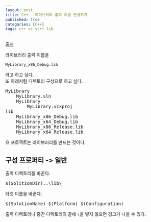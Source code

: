 ```yaml
---
layout: post
title: C++ - 라이브러리 출력 이름 변경하기
published: true
categories: [C++]
tags: c++ vc vc++ lib
---
```

[출처](https://erio-nk.hatenadiary.org/entry/20110519/1305819066  )  
  
라이브러리 출력 이름을  
```
MyLibrary_x86_Debug.lib
```  
라고 하고 싶다.  
또 아래처럼 디렉토리 구성으로 하고 싶다.   
<pre>
MyLibrary
    MyLibrary.sln
    MyLibrary
        MyLibrary.vcxproj
lib
    MyLibrary_x86_Debug.lib
    MyLibrary_x64_Debug.lib
    MyLibrary_x86_Release.lib
    MyLibrary_x64_Release.lib
</pre>  
  
으 프로젝트는 라이브러리를 만드는 것이다.    
  
  
## 구성 프로퍼티 -> 일반
출력 디렉토리를 바꾼다.  
<pre>
$(SolitionDir)..\lib\
</pre>  
  
  
타겟 이름을 바꾼다.  
<pre>
$(SolutionName)_$(Platform)_$(Configuration)
</pre>  
  
출력 디렉토리나 중간 디렉토리의 끝에 `\`을 넣지 않으면 경고가 나올 수 있다.  
